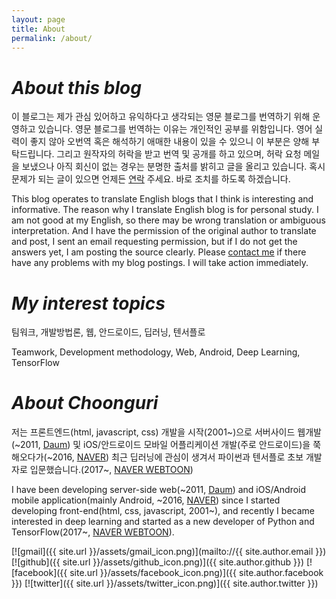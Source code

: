 ```yaml
---
layout: page
title: About
permalink: /about/
---
```


# *About this blog*
이 블로그는 제가 관심 있어하고 유익하다고 생각되는 영문 블로그를 번역하기 위해 운영하고 있습니다. 영문 블로그를 번역하는 이유는 개인적인 공부를 위함입니다. 영어 실력이 좋지 않아 오번역 혹은 해석하기 애매한 내용이 있을 수 있으니 이 부분은 양해 부탁드립니다. 그리고 원작자의 허락을 받고 번역 및 공개를 하고 있으며, 허락 요청 메일을 보냈으나 아직 회신이 없는 경우는 분명한 출처를 밝히고 글을 올리고 있습니다. 혹시 문제가 되는 글이 있으면 언제든 [연락](mailto://choonguri@gmail.com) 주세요. 바로 조치를 하도록 하겠습니다.

This blog operates to translate English blogs that I think is interesting and informative. The reason why I translate English blog is for personal study. I am not good at my English, so there may be wrong translation or ambiguous interpretation. And I have the permission of the original author to translate and post, I sent an email requesting permission, but if I do not get the answers yet, I am posting the source clearly. Please [contact me](mailto://choonguri@gmail.com) if there have any problems with my blog postings. I will take action immediately.

# *My interest topics*
팀워크, 개발방법론, 웹, 안드로이드, 딥러닝, 텐서플로

Teamwork, Development methodology, Web, Android, Deep Learning, TensorFlow 

# *About Choonguri*
저는 프론트엔드(html, javascript, css) 개발을 시작(2001~)으로 서버사이드 웹개발(~2011, [Daum](http://www.daum.net/)) 및 iOS/안드로이드 모바일 어플리케이션 개발(주로 안드로이드)을 쭉 해오다가(~2016, [NAVER](http://www.naver.com)) 최근 딥러닝에 관심이 생겨서 파이썬과 텐서플로 초보 개발자로 입문했습니다.(2017~, [NAVER WEBTOON](http://webtoon.naver.com))

I have been developing server-side web(~2011, [Daum](http://www.daum.net/)) and iOS/Android mobile application(mainly Android, ~2016, [NAVER](http://www.naver.com)) since I started developing front-end(html, css, javascript, 2001~), and recently I became interested in deep learning and started as a new developer of Python and TensorFlow(2017~, [NAVER WEBTOON](http://webtoon.naver.com)).


[![gmail]({{ site.url }}/assets/gmail_icon.png)](mailto://{{ site.author.email }})
[![github]({{ site.url }}/assets/github_icon.png)]({{ site.author.github }})
[![facebook]({{ site.url }}/assets/facebook_icon.png)]({{ site.author.facebook }})
[![twitter]({{ site.url }}/assets/twitter_icon.png)]({{ site.author.twitter }})




<!--This is the base Jekyll theme. You can find out more info about customizing your Jekyll theme, as well as basic Jekyll usage documentation at [jekyllrb.com](https://jekyllrb.com/)

You can find the source code for Minima at GitHub:
[jekyll][jekyll-organization] /
[minima](https://github.com/jekyll/minima)

You can find the source code for Jekyll at GitHub:
[jekyll][jekyll-organization] /
[jekyll](https://github.com/jekyll/jekyll)


[jekyll-organization]: https://github.com/jekyll
-->